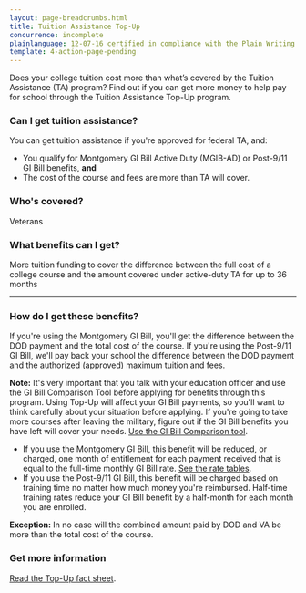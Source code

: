 ```yaml
---
layout: page-breadcrumbs.html
title: Tuition Assistance Top-Up
concurrence: incomplete
plainlanguage: 12-07-16 certified in compliance with the Plain Writing Act
template: 4-action-page-pending
---
```



Does your college tuition cost more than what’s covered by the Tuition Assistance (TA) program? Find out if you can get more money to help pay for school through the Tuition Assistance Top-Up program.

<div class="call-out" markdown="1">

### Can I get tuition assistance?
You can get tuition assistance if you're approved for federal TA, and:
  - You qualify for Montgomery GI Bill Active Duty (MGIB-AD) or Post-9/11 GI Bill benefits, **and**
  - The cost of the course and fees are more than TA will cover.

### Who's covered?
Veterans
</div>

### What benefits can I get?

More tuition funding to cover the difference between the full cost of a college course and the amount covered under active-duty TA for up to 36 months

-----

### How do I get these benefits?

If you're using the Montgomery GI Bill, you'll get the difference between the DOD payment and the total cost of the course. If you're using the Post-9/11 GI Bill, we'll pay back your school the difference between the DOD payment and the authorized (approved) maximum tuition and fees.

**Note:** It's very important that you talk with your education officer and use the GI Bill Comparison Tool before applying for benefits through this program. Using Top-Up will affect your GI Bill payments, so you'll want to think carefully about your situation before applying. If you're going to take more courses after leaving the military, figure out if the GI Bill benefits you have left will cover your needs. [Use the GI Bill Comparison tool](/gi-bill-comparison-tool/).

- If you use the Montgomery GI Bill, this benefit will be reduced, or charged, one month of entitlement for each payment received that is equal to the full-time monthly GI Bill rate. [See the rate tables](http://www.benefits.va.gov/gibill/resources/benefits_resources/rate_tables.asp).
- If you use the Post-9/11 GI Bill, this benefit will be charged based on training time no matter how much money you're reimbursed. Half-time training rates reduce your GI Bill benefit by a half-month for each month you are enrolled.

**Exception:** In no case will the combined amount paid by DOD and VA be more than the total cost of the course.

### Get more information

[Read the Top-Up fact sheet](http://www.benefits.va.gov/GIBILL/docs/factsheets/topup.pdf).
